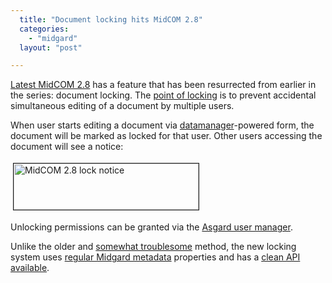 ```yaml
---
  title: "Document locking hits MidCOM 2.8"
  categories: 
    - "midgard"
  layout: "post"

---
```

<p>
<a href="http://pear.midcom-project.org/index.php?package=midcom&amp;release=2.8.11&amp;downloads">Latest MidCOM 2.8</a> has a feature that has been resurrected from earlier in the series: document locking. The <a href="http://www.edbrill.com/ebrill/edbrill.nsf/dx/document-locking?opendocument&amp;comments">point of locking</a> is to prevent accidental simultaneous editing of a document by multiple users.
</p><p>
When user starts editing a document via <a href="http://midgardwiki.contentcontrol-berlin.de/index.php/MidCOM_Datamanager">datamanager</a>-powered form, the document will be marked as locked for that user. Other users accessing the document will see a notice:
</p><p>
<a href="https://s3.eu-central-1.amazonaws.com/bergie-iki-fi/midcom-28-locked-document-fi.png"><img src="https://s3.eu-central-1.amazonaws.com/bergie-iki-fi/midcom-28-locked-document-fi-tm.jpg" height="74" width="296" border="1" hspace="4" vspace="4" alt="MidCOM 2.8 lock notice" title="MidCOM 2.8 lock notice" /></a>
</p><p>
Unlocking permissions can be granted via the <a href="http://bergie.iki.fi/blog/new_user_management_tool_for_midgard/">Asgard user manager</a>.
</p><p>
Unlike the older and <a href="http://www.midgard-project.org/updates/view/security-advisory--unauthorized-locking-in-midcom.html">somewhat troublesome</a> method, the new locking system uses <a href="http://www.midgard-project.org/documentation/mgdschema-metadata-object/">regular Midgard metadata</a> properties and has a <a href="http://www.kaktus.cc/weblog/view/1212160768.html">clean API available</a>.
</p>
